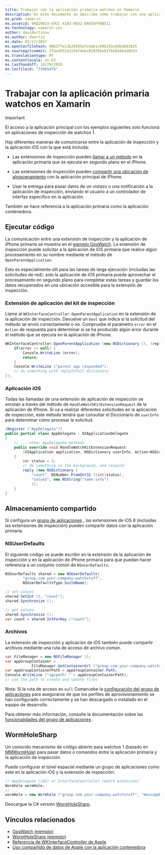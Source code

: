 ```yaml
---
title: Trabajar con la aplicación primaria watchos en Xamarin
description: En este documento se describe cómo trabajar con una aplicación primaria watchos en Xamarin. Se describen las extensiones de aplicaciones de WatchKit, las aplicaciones de iOS, el almacenamiento compartido y mucho más.
ms.prod: xamarin
ms.assetid: 9AD29833-E9CC-41A3-95D2-8A655FF0B511
ms.technology: xamarin-ios
author: davidortinau
ms.author: daortin
ms.date: 03/17/2017
ms.openlocfilehash: 08637fe13b28565e7c6ab1c89b291c6db3b81025
ms.sourcegitcommit: 2fbe4932a319af4ebc829f65eb1fb1816ba305d3
ms.translationtype: MT
ms.contentlocale: es-ES
ms.lasthandoff: 10/29/2019
ms.locfileid: "73001476"
---
```

# <a name="working-with-the-watchos-parent-application-in-xamarin"></a>Trabajar con la aplicación primaria watchos en Xamarin

> [!IMPORTANT]
> El acceso a la aplicación principal con los ejemplos siguientes solo funciona en aplicaciones de inspección de watchos 1.

Hay diferentes maneras de comunicarse entre la aplicación de inspección y la aplicación iOS con la que está incluida:

- Las extensiones de inspección pueden [llamar a un método](#code) en la aplicación primaria que se ejecuta en segundo plano en el iPhone.

- Las extensiones de inspección pueden [compartir una ubicación de almacenamiento](#storage) con la aplicación principal de iPhone.

- Usar la entrega para pasar datos de un vistazo o una notificación a la aplicación de inspección, enviando el usuario a un controlador de interfaz específico en la aplicación.

También se hace referencia a la aplicación primaria como la aplicación contenedora.

<a name="code" />

## <a name="run-code"></a>Ejecutar código

La comunicación entre una extensión de inspección y la aplicación de iPhone primaria se muestra en el [ejemplo GpsWatch](https://docs.microsoft.com/samples/xamarin/ios-samples/watchkit-gpswatch).
La extensión de inspección puede solicitar a la aplicación de iOS primaria que realice algún procesamiento en su nombre mediante el método de `OpenParentApplication`.

Esto es especialmente útil para las tareas de larga ejecución (incluidas las solicitudes de red): solo la aplicación de iOS primaria puede aprovechar el procesamiento en segundo plano para completar estas tareas y guardar los datos recuperados en una ubicación accesible para la extensión de inspección.

### <a name="watch-kit-app-extension"></a>Extensión de aplicación del kit de inspección

Llame al `WKInterfaceController.OpenParentApplication` en la extensión de la aplicación de inspección. Devuelve un `bool` que indica si la solicitud del método se envió correctamente o no. Compruebe el parámetro `error` en el `Action` de respuesta para determinar si se ha producido algún error durante el método que se ejecuta en la aplicación de iPhone.

```csharp
WKInterfaceController.OpenParentApplication (new NSDictionary (), (replyInfo, error) => {
    if(error != null) {
        Console.WriteLine (error);
        return;
    }
    Console.WriteLine ("parent app responded");
    // do something with replyInfo[] dictionary
});
```

### <a name="ios-app"></a>Aplicación iOS

Todas las llamadas de una extensión de aplicación de inspección se enrutan a través del método de `HandleWatchKitExtensionRequest` de la aplicación de iPhone.
Si va a realizar diferentes solicitudes en la aplicación de inspección, este método tendrá que consultar el Diccionario de `userInfo` para determinar cómo procesar la solicitud.

```csharp
[Register ("AppDelegate")]
public partial class AppDelegate : UIApplicationDelegate
{
    // ... other AppDelegate methods
    public override void HandleWatchKitExtensionRequest
        (UIApplication application, NSDictionary userInfo, Action<NSDictionary> reply)
    {
        var status = 2;
        // do something in the background, and respond
        reply (new NSDictionary (
            "count", NSNumber.FromInt32 ((int)status),
            "value2", new NSString("some-info")
            ));
    }
}
```

<a name="storage" />

## <a name="shared-storage"></a>Almacenamiento compartido

Si configura un [grupo de aplicaciones](~/ios/watchos/app-fundamentals/app-groups.md) , las extensiones de iOS 8 (incluidas las extensiones de inspección) pueden compartir datos con la aplicación primaria.

<a name="nsuserdefaults" />

### <a name="nsuserdefaults"></a>NSUserDefaults

El siguiente código se puede escribir en la extensión de la aplicación de inspección y en la aplicación de iPhone primaria para que puedan hacer referencia a un conjunto común de `NSUserDefaults`:

```csharp
NSUserDefaults shared = new NSUserDefaults(
        "group.com.your-company.watchstuff",
        NSUserDefaultsType.SuiteName);

// set values
shared.SetInt (2, "count");
shared.Synchronize ();

// get values
shared.Synchronize ();
var count = shared.IntForKey ("count");
```

<a name="files" />

### <a name="files"></a>Archivos

La extensión de inspección y aplicación de iOS también puede compartir archivos mediante una ruta de acceso de archivo común.

```csharp
var FileManager = new NSFileManager ();
var appGroupContainer =
            FileManager.GetContainerUrl ("group.com.your-company.watchstuff");
var appGroupContainerPath = appGroupContainer.Path;
Console.WriteLine ("agcpath: " + appGroupContainerPath);
// use the path to create and update files
```

Nota: Si la ruta de acceso es `null` Compruebe la [configuración del grupo de aplicaciones](~/ios/watchos/app-fundamentals/app-groups.md) para asegurarse de que los perfiles de aprovisionamiento se han configurado correctamente y se han descargado o instalado en el equipo de desarrollo.

Para obtener más información, consulte la documentación sobre las [funcionalidades del grupo de aplicaciones](~/ios/deploy-test/provisioning/capabilities/app-groups-capabilities.md) .

## <a name="wormholesharp"></a>WormHoleSharp

Un conocido mecanismo de código abierto para watchos 1 (basado en [MMWormHole](https://github.com/mutualmobile/MMWormhole)) para pasar datos o comandos entre la aplicación primaria y la aplicación de inspección.

Puede configurar el túnel espacial mediante un grupo de aplicaciones como este en la aplicación iOS y la extensión de inspección:

```csharp
// AppDelegate (iOS) or InterfaceController (watch extension)
Wormhole wormHole;
// ...
wormHole = new Wormhole ("group.com.your-company.watchstuff", "messageDir");
```

Descargue la C# versión [WormHoleSharp](https://github.com/Clancey/WormHoleSharp).

## <a name="related-links"></a>Vínculos relacionados

- [GpsWatch (ejemplo)](https://docs.microsoft.com/samples/xamarin/ios-samples/watchos-watchkitcatalog)
- [WormHoleSharp (ejemplo)](https://github.com/Clancey/WormHoleSharp)
- [Referencia de WKInterfaceController de Apple](https://developer.apple.com/library/prerelease/ios/documentation/WatchKit/Reference/WKInterfaceController_class/index.html#//apple_ref/occ/clm/WKInterfaceController/openParentApplication:reply:)
- [Uso compartido de datos de Apple con la aplicación contenedora](https://developer.apple.com/library/ios/documentation/General/Conceptual/ExtensibilityPG/ExtensionScenarios.html)
